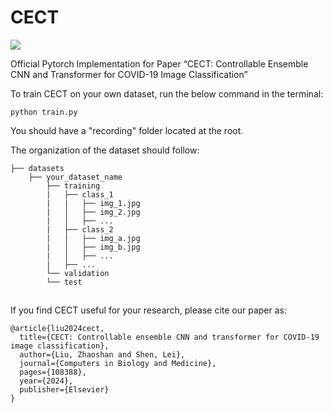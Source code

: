 # CECT
<a href='https://arxiv.org/abs/2302.02314'><img src='https://img.shields.io/badge/ArXiv-2302.02314-red' /></a> 

Official Pytorch Implementation for Paper “CECT: Controllable Ensemble CNN and Transformer for COVID-19 Image Classification”

To train CECT on your own dataset, run the below command in the terminal:
```
python train.py
```

You should have a "recording" folder located at the root.

The organization of the dataset should follow:
```
├── datasets
    ├── your_dataset_name
        ├── training
        |   ├── class_1
        |   |   ├── img_1.jpg
        |   │   ├── img_2.jpg
        |   │   ├── ...
        |   ├── class_2
        |   |   ├── img_a.jpg
        |   │   ├── img_b.jpg
        |   │   ├── ...
        |   ├── ...
        └── validation
        └── test
```

##
If you find CECT useful for your research, please cite our paper as:
```
@article{liu2024cect,
  title={CECT: Controllable ensemble CNN and transformer for COVID-19 image classification},
  author={Liu, Zhaoshan and Shen, Lei},
  journal={Computers in Biology and Medicine},
  pages={108388},
  year={2024},
  publisher={Elsevier}
}
```
